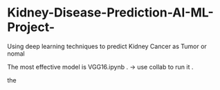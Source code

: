 # Kidney-Disease-Prediction-AI-ML-Project-
Using deep learning techniques to predict Kidney Cancer as Tumor or nomal


The most effective model is VGG16.ipynb . -> use collab to run it .


the 
